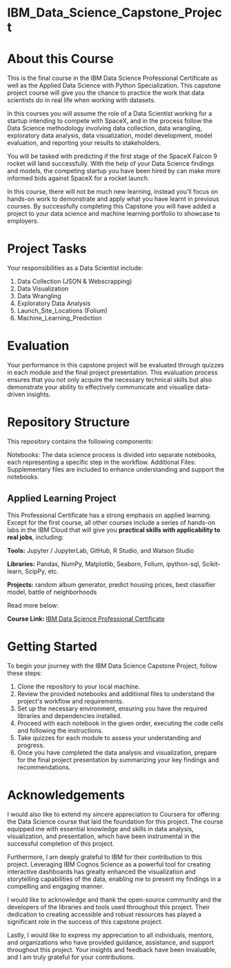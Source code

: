 # IBM_Data_Science_Capstone_Project

# About this Course
This is the final course in the IBM Data Science Professional Certificate as well as the Applied Data Science with Python Specialization. This capstone project course will give you the chance to practice the work that data scientists do in real life when working with datasets.  

In this courses you will assume the role of a Data Scientist working for a startup intending to compete with SpaceX, and in the process follow the Data Science methodology involving data collection, data wrangling, exploratory data analysis, data visualization, model development, model evaluation, and reporting your results to stakeholders.  

You will be tasked with predicting if the first stage of the SpaceX Falcon 9 rocket will land successfully. With the help of your Data Science findings and models, the competing startup you have been hired by can make more informed bids against SpaceX for a rocket launch.  

In this course, there will not be much new learning, instead you’ll focus on hands-on work to demonstrate and apply what you have learnt in previous courses.  By successfully completing this Capstone you will have added a project to your data science and machine learning portfolio to showcase to employers.

# Project Tasks
Your responsibilities as a Data Scientist include:

1. Data Collection (JSON & Webscrapping)
2. Data Visualization
3. Data Wrangling
4. Exploratory Data Analysis 
4. Launch_Site_Locations (Folium)
6. Machine_Learning_Prediction

   
# Evaluation
Your performance in this capstone project will be evaluated through quizzes in each module and the final project presentation. This evaluation process ensures that you not only acquire the necessary technical skills but also demonstrate your ability to effectively communicate and visualize data-driven insights.

# Repository Structure
This repository contains the following components:

Notebooks: The data science process is divided into separate notebooks, each representing a specific step in the workflow.
Additional Files: Supplementary files are included to enhance understanding and support the notebooks.

## Applied Learning Project
This Professional Certificate has a strong emphasis on applied learning. Except for the first course, all other courses include a series of hands-on labs in the IBM Cloud that will give you **practical skills with applicability to real jobs**, including:

**Tools:** Jupyter / JupyterLab, GitHub, R Studio, and Watson Studio

**Libraries:** Pandas, NumPy, Matplotlib, Seaborn, Folium, ipython-sql, Scikit-learn, ScipPy, etc.

**Projects:** random album generator, predict housing prices, best classifier model, battle of neighborhoods

Read more below:

**Course Link:** [IBM Data Science Professional Certificate](https://www.coursera.org/professional-certificates/ibm-data-science)

# Getting Started
To begin your journey with the IBM Data Science Capstone Project, follow these steps:

1. Clone the repository to your local machine.
2. Review the provided notebooks and additional files to understand the project's workflow and requirements.
3. Set up the necessary environment, ensuring you have the required libraries and dependencies installed.
4. Proceed with each notebook in the given order, executing the code cells and following the instructions.
5. Take quizzes for each module to assess your understanding and progress.
6. Once you have completed the data analysis and visualization, prepare for the final project presentation by summarizing your key findings and recommendations.

# Acknowledgements
I would also like to extend my sincere appreciation to Coursera for offering the Data Science course that laid the foundation for this project. The course equipped me with essential knowledge and skills in data analysis, visualization, and presentation, which have been instrumental in the successful completion of this project.

Furthermore, I am deeply grateful to IBM for their contribution to this project. Leveraging IBM Cognos Science as a powerful tool for creating interactive dashboards has greatly enhanced the visualization and storytelling capabilities of the data, enabling me to present my findings in a compelling and engaging manner.

I would like to acknowledge and thank the open-source community and the developers of the libraries and tools used throughout this project. Their dedication to creating accessible and robust resources has played a significant role in the success of this capstone project.

Lastly, I would like to express my appreciation to all individuals, mentors, and organizations who have provided guidance, assistance, and support throughout this project. Your insights and feedback have been invaluable, and I am truly grateful for your contributions.
